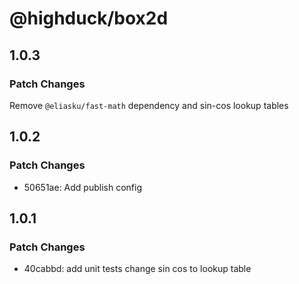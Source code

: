 # @highduck/box2d

## 1.0.3

### Patch Changes

Remove `@eliasku/fast-math` dependency and sin-cos lookup tables

## 1.0.2

### Patch Changes

- 50651ae: Add publish config

## 1.0.1

### Patch Changes

- 40cabbd: add unit tests
  change sin cos to lookup table
